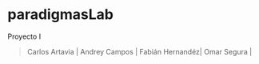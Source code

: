 # paradigmasLab
Proyecto I

> Carlos Artavia | 
> Andrey Campos | 
> Fabián Hernandéz| 
> Omar Segura | 
